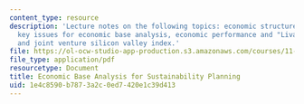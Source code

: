 ```yaml
---
content_type: resource
description: 'Lecture notes on the following topics: economic structure or base analysis,
  key issues for economic base analysis, economic performance and "Livability" analysis,
  and joint venture silicon valley index.'
file: https://ol-ocw-studio-app-production.s3.amazonaws.com/courses/11-947-sustainable-economic-development-spring-2004/1e4c8590b7873a2c0ed7420e1c39d413_base_analysis5.pdf
file_type: application/pdf
resourcetype: Document
title: Economic Base Analysis for Sustainability Planning
uid: 1e4c8590-b787-3a2c-0ed7-420e1c39d413
---
```

